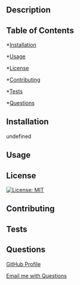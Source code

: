 # 

## Description


## Table of Contents

*[Installation](#installation)

*[Usage](#usage)

*[License](#license)

*[Contributing](#contributing)

*[Tests](#tests)

*[Questions](#questions)


## Installation
undefined

## Usage


## License
[![License: MIT](https://img.shields.io/badge/License-MIT-yellow.svg)](https://opensource.org/licenses/MIT)

## Contributing 


## Tests


## Questions
[GitHub Profile](https://github.com/)

[Email me with Questions](mailto:)

  